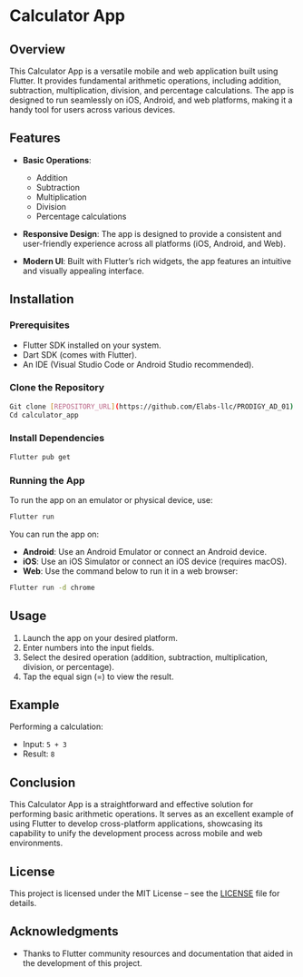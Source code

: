 # Calculator App

## Overview

This Calculator App is a versatile mobile and web application built using Flutter. It provides fundamental arithmetic operations, including addition, subtraction, multiplication, division, and percentage calculations. The app is designed to run seamlessly on iOS, Android, and web platforms, making it a handy tool for users across various devices.

## Features

- **Basic Operations**: 
  - Addition
  - Subtraction
  - Multiplication 
  - Division
  - Percentage calculations

-	**Responsive Design**: The app is designed to provide a consistent and user-friendly experience across all platforms (iOS, Android, and Web).

-	**Modern UI**: Built with Flutter’s rich widgets, the app features an intuitive and visually appealing interface.


## Installation

### Prerequisites

- Flutter SDK installed on your system.
- Dart SDK (comes with Flutter).
- An IDE (Visual Studio Code or Android Studio recommended).

### Clone the Repository

```bash
Git clone [REPOSITORY_URL](https://github.com/Elabs-llc/PRODIGY_AD_01)
Cd calculator_app
```

### Install Dependencies

```bash
Flutter pub get
```

### Running the App

To run the app on an emulator or physical device, use:

```bash
Flutter run
```

You can run the app on:

- **Android**: Use an Android Emulator or connect an Android device.
- **iOS**: Use an iOS Simulator or connect an iOS device (requires macOS).
- **Web**: Use the command below to run it in a web browser:

```bash
Flutter run -d chrome
```

## Usage

1. Launch the app on your desired platform.
2. Enter numbers into the input fields.
3. Select the desired operation (addition, subtraction, multiplication, division, or percentage).
4. Tap the equal sign (=) to view the result.

## Example

Performing a calculation:

- Input: `5 + 3`
- Result: `8`

## Conclusion

This Calculator App is a straightforward and effective solution for performing basic arithmetic operations. It serves as an excellent example of using Flutter to develop cross-platform applications, showcasing its capability to unify the development process across mobile and web environments.

## License

This project is licensed under the MIT License – see the [LICENSE](LICENSE) file for details. 

## Acknowledgments

-	Thanks to Flutter community resources and documentation that aided in the development of this project.
